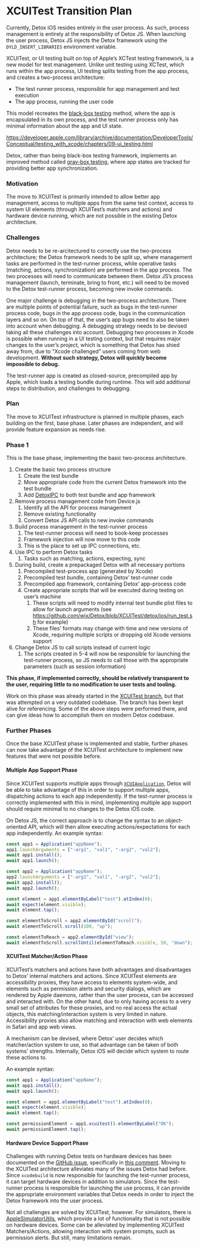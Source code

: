 # XCUITest Transition Plan

Currently, Detox iOS resides entirely in the user process. As such, process management is entirely at the responsibility of Detox JS. When launching the user process, Detox JS injects the Detox framework using the `DYLD_INSERT_LIBRARIES` environment variable.

XCUITest, or UI testing built on top of Apple’s XCTest testing framework, is a new model for test management. Unlike unit testing using XCTest, which runs within the app process, UI testing splits testing from the app process, and creates a two-process architecture:

- The test runner process, responsible for app management and test execution
- The app process, running the user code

This model recreates the [black-box testing](https://en.wikipedia.org/wiki/Black-box_testing) method, where the app is encapsulated in its own process, and the test runner process only has minimal information about the app and UI state.

https://developer.apple.com/library/archive/documentation/DeveloperTools/Conceptual/testing_with_xcode/chapters/09-ui_testing.html

Detox, rather than being black-box testing framework, implements an improved method called [gray-box testing](https://en.wikipedia.org/wiki/Gray_box_testing), where app states are tracked for providing better app synchronization.

### Motivation

The move to XCUITest is primarily intended to allow better app management, access to multiple apps from the same test context, access to system UI elements (through XCUITest’s matchers and actions) and hardware device running, which are not possible in the existing Detox architecture.

### Challenges

Detox needs to be re-arcitectured to correctly use the two-process architecture; the Detox framework needs to be split up, where management tasks are performed in the test-runner process, while operative tasks (matching, actions, synchronization) are performed in the app process. The two processes will need to communicate between them. Detox JS’s process management (launch, terminate, bring to front, etc.) will need to be moved to the Detox test-runner process, becoming new invoke commands.

One major challenge is debugging in the two-process architecture. There are multiple points of potential failure, such as bugs in the test-runner process code, bugs in the app process code, bugs in the communication layers and so on. On top of that, the user’s app bugs need to also be taken into account when debugging. A debugging strategy needs to be devised taking all these challenges into account. Debugging two processes in Xcode is possible when running in a UI testing context, but that requires major changes to the user’s project, which is something that Detox has shied away from, due to “Xcode challenged” users coming from web development. **Without such strategy, Detox will quickly become impossible to debug.**

The test-runner app is created as closed-source, precompiled app by Apple, which loads a testing bundle during runtime. This will add additional steps to distribution, and challenges to debugging.

### Plan

The move to XCUITest infrastructure is planned in multiple phases, each building on the first, base phase. Later phases are independent, and will provide feature expansion as needs rise.

### Phase 1

This is the base phase, implementing the basic two-process architecture.

1. Create the basic two process structure
   1. Create the test bundle
   2. Move appropriate code from the current Detox framework into the test bundle
   3. Add [DetoxIPC](https://github.com/wix/DetoxIPC) to both test bundle and app framework
2. Remove process management code from Device.js
   1. Identify all the API for process management
   2. Remove existing functionality
   3. Convert Detox JS API calls to new invoke commands
3. Build process management in the test-runner process
   1. The test-runner process will need to book-keep processes
   2. Framework injection will now move to this code
   3. This is the place to set up IPC connections, etc.
4. Use IPC to perform Detox tasks
   1. Tasks such as matching, actions, expecting, sync
5. During build, create a prepackaged Detox with all necessary portions
   1. Precompiled test-process app (generated by Xcode)
   2. Precompiled test bundle, containing Detox’ test-runner code
   3. Precompiled app framework, containing Detox’ app-process code
   4. Create appropriate scripts that will be executed during testing on user’s machine
      1. These scripts will need to modify internal test bundle plist files to allow for launch arguments (see https://github.com/wix/Detox/blob/XCUITest/detox/ios/run_test.sh for example)
      2. These files’ formats may change with time and new versions of Xcode, requiring multiple scripts or dropping old Xcode versions support
6. Change Detox JS to call scripts instead of current logic
   1. The scripts created in 5-4 will now be responsible for launching the test-runner process, so JS needs to call those with the appropriate parameters (such as session information)

**This phase, if implemented correctly, should be relatively transparent to the user, requiring little to no modification to user tests and tooling.**

Work on this phase was already started in the [XCUITest branch](https://github.com/wix/Detox/tree/XCUITest), but that was attempted on a very outdated codebase. The branch has been kept alive for referencing. Some of the above steps were performed there, and can give ideas how to accomplish them on modern Detox codebase.

### Further Phases

Once the base XCUITest phase is implemented and stable, further phases can now take advantage of the XCUITest architecture to implement new features that were not possible before.

#### Multiple App Support Phase

Since XCUITest supports multiple apps through [`XCUIApplication`](https://developer.apple.com/documentation/xctest/xcuiapplication), Detox will be able to take advantage of this in order to support multiple apps, dispatching actions to each app independently. If the test-runner process is correctly implemented with this in mind, implementing multiple app support should require minimal to no changes to the Detox iOS code. 

On Detox JS, the correct approach is to change the syntax to an object-oriented API, which will then allow executing actions/expectations for each app independently. An example syntax:

```js
const app1 = Application("appName");
app1.launchArguments = ["-arg1", "val1", "-arg2", "val2"];
await app1.install();
await app1.launch();

const app2 = Application("appName");
app2.launchArguments = ["-arg1", "val1", "-arg2", "val2"];
await app2.install();
await app2.launch();

const element = app1.elementByLabel("test").atIndex(0);
await expect(element.visible);
await element.tap();

const elementToScroll = app2.elementById("scroll");
await elementToScroll.scroll(100, "up");

const elementToReach = app2.elementById("view");
await elementToScroll.scrollUntil(elementToReach.visible, 50, "down");
```



#### XCUITest Matcher/Action Phase

XCUITest’s matchers and actions have both advantages and disadvantages to Detox’ internal matchers and actions. Since XCUITest elements are accessibility proxies, they have access to elements system-wide, and elements such as permission alerts and security dialogs, which are rendered by Apple daemons, rather than the user process, can be accessed and interacted with. On the other hand, due to only having access to a very small set of attributes for these proxies, and no real access the actual objects, this matching/interaction system is very limited in nature. Accessibility proxies also allow matching and interaction with web elements in Safari and app web views.

A mechanism can be devised, where Detox’ user decides which matcher/action system to use, so that advantage can be taken of both systems’ strengths. Internally, Detox iOS will decide which system to route these actions to.

An example syntax:

```js
const app1 = Application("appName");
await app1.install();
await app1.launch();

const element = app1.elementByLabel("test").atIndex(0);
await expect(element.visible);
await element.tap();

const permissionElement = app1.xcuitest().elementByLabel("OK");
await permissionElement.tap();
```



#### Hardware Device Support Phase

Challenges with running Detox tests on hardware devices has been documented on the [GitHub issue](https://github.com/wix/Detox/issues/95), specifically in [this comment](https://github.com/wix/Detox/issues/95#issuecomment-448365050). Moving to the XCUITest architecture alleviates many of the issues Detox had before. Since `xcodebuild` is now responsible for launching the test-runner process, it can target hardware devices in addition to simulators. Since the test-runner process is responsible for launching the use process, it can provide the appropriate environment variables that Detox needs in order to inject the Detox framework into the user process.

Not all challenges are solved by XCUITest, however. For simulators, there is [AppleSimulatorUtils](https://github.com/wix/AppleSimulatorUtils), which provide a lot of functionality that is not possible on hardware devices. Some can be alleviated by implementing XCUITest Matchers/Actions, allowing interaction with system prompts, such as permission alerts. But still, many limitations remain.